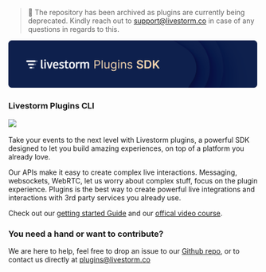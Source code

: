 > 🚧 The repository has been archived as plugins are currently being deprecated. Kindly reach out to [support@livestorm.co](mailto:support@livestorm.co) in case of any questions in regards to this.

<img src="https://raw.githubusercontent.com/livestorm/livestorm-plugin-cli/master/src/assets/sdk-header.png" width="500px">

### Livestorm Plugins CLI
[<img src="https://img.shields.io/npm/v/@livestorm/cli">](https://www.npmjs.com/package/@livestorm/cli)

Take your events to the next level with Livestorm plugins, a powerful SDK designed to let you build amazing experiences, on top of a platform you already love.

Our APIs make it easy to create complex live interactions. Messaging, websockets, WebRTC, let us worry about complex stuff, focus on the plugin experience.
Plugins is the best way to create powerful live integrations and interactions with 3rd party services you already use.

Check out our [getting started Guide](https://developers.livestorm.co/docs/getting-started-with-plugins-sdk/) and our [offical video course](https://fast.wistia.net/embed/channel/azooxwj070).


### You need a hand or want to contribute?

We are here to help, feel free to drop an issue to our [Github repo](https://github.com/livestorm/livestorm-plugin), or to contact us directly at [plugins@livestorm.co](mailto:plugins@livestorm.co) 
